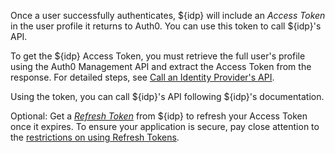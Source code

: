 Once a user successfully authenticates, ${idp} will include an <dfn data-key="access-token">Access Token</dfn> in the user profile it returns to Auth0. You can use this token to call ${idp}'s API.

To get the ${idp} Access Token, you must retrieve the full user's profile using the Auth0 Management API and extract the Access Token from the response. For detailed steps, see [Call an Identity Provider's API](/connections/calling-an-external-idp-api).

Using the token, you can call ${idp}'s API following ${idp}'s documentation.

Optional: Get a <dfn data-key="refresh-token">[Refresh Token](/tokens/guides/get-refresh-tokens)</dfn> from ${idp} to refresh your Access Token once it expires. To ensure your application is secure, pay close attention to the [restrictions on using Refresh Tokens](/tokens/concepts/refresh-tokens#restrictions-and-limitations).